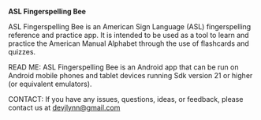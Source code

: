 **ASL Fingerspelling Bee**

ASL Fingerspelling Bee is an American Sign Language (ASL) fingerspelling reference and practice 
app. It is intended to be used as a tool to learn and practice the American Manual Alphabet through 
the use of flashcards and quizzes.

READ ME:
ASL Fingerspelling Bee is an Android app that can be run on Android mobile phones and tablet 
devices running Sdk version 21 or higher (or equivalent emulators). 

CONTACT:
If you have any issues, questions, ideas, or feedback, please contact us at devjlynn@gmail.com

